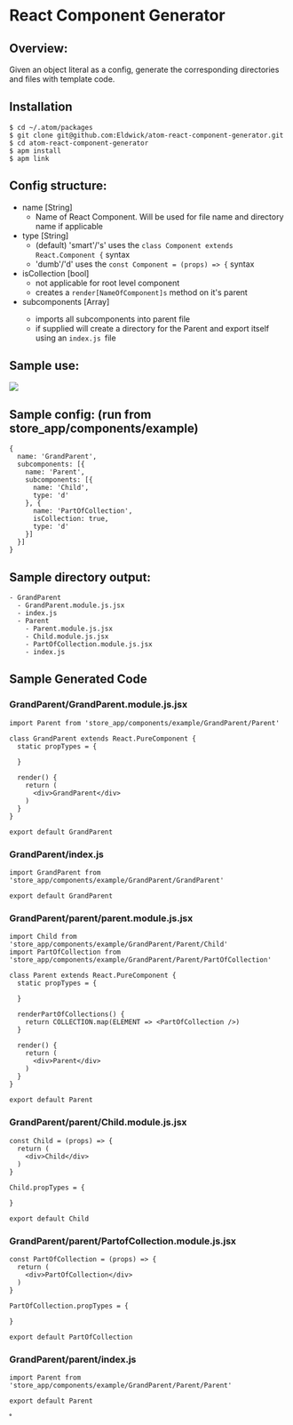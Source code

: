 # React Component Generator

## Overview:

Given an object literal as a config, generate the corresponding directories and files with template code.

## Installation

```
$ cd ~/.atom/packages
$ git clone git@github.com:Eldwick/atom-react-component-generator.git
$ cd atom-react-component-generator
$ apm install
$ apm link
```

## Config structure:

* name [String]   
    * Name of React Component. Will be used for file name and directory name if applicable
* type [String]
    * (default) 'smart'/'s' uses the `class Component extends React.Component {` syntax
    * 'dumb'/'d' uses the `const Component = (props) => {` syntax
* isCollection [bool]
    * not applicable for root level component
    * creates a `render[NameOfComponent]s` method on it's parent
* subcomponents [Array<Config>]
    * imports all subcomponents into parent file
    * if supplied will create a directory for the Parent and export itself using an `index.js `file

## Sample use:

<img src='https://d3vv6lp55qjaqc.cloudfront.net/items/3y2n3t2A0K2j16311y2E/Screen%20Recording%202017-07-16%20at%2005.04%20PM.gif' />


## Sample config: (run from store_app/components/example)

```
{
  name: 'GrandParent',
  subcomponents: [{
    name: 'Parent',
    subcomponents: [{
      name: 'Child',
      type: 'd'
    }, {
      name: 'PartOfCollection',
      isCollection: true,
      type: 'd'
    }]
  }]
}
```

## Sample directory output:

```
- GrandParent
  - GrandParent.module.js.jsx
  - index.js
  - Parent
    - Parent.module.js.jsx
    - Child.module.js.jsx
    - PartOfCollection.module.js.jsx
    - index.js
```

## Sample Generated Code

### GrandParent/GrandParent.module.js.jsx

```
import Parent from 'store_app/components/example/GrandParent/Parent'

class GrandParent extends React.PureComponent {
  static propTypes = {

  }

  render() {
    return (
      <div>GrandParent</div>
    )
  }
}

export default GrandParent
```

### GrandParent/index.js

```
import GrandParent from 'store_app/components/example/GrandParent/GrandParent'

export default GrandParent
```

### GrandParent/parent/parent.module.js.jsx

```
import Child from 'store_app/components/example/GrandParent/Parent/Child'
import PartOfCollection from 'store_app/components/example/GrandParent/Parent/PartOfCollection'

class Parent extends React.PureComponent {
  static propTypes = {

  }

  renderPartOfCollections() {
    return COLLECTION.map(ELEMENT => <PartOfCollection />)
  }

  render() {
    return (
      <div>Parent</div>
    )
  }
}

export default Parent
```

### GrandParent/parent/Child.module.js.jsx

```
const Child = (props) => {
  return (
    <div>Child</div>
  )
}

Child.propTypes = {

}

export default Child
```

### GrandParent/parent/PartofCollection.module.js.jsx

```
const PartOfCollection = (props) => {
  return (
    <div>PartOfCollection</div>
  )
}

PartOfCollection.propTypes = {

}

export default PartOfCollection
```

### GrandParent/parent/index.js

```
import Parent from 'store_app/components/example/GrandParent/Parent/Parent'

export default Parent
```

˚
